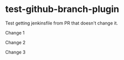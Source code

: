 # test-github-branch-plugin

Test getting jenkinsfile from PR that doesn't change it.

Change 1

Change 2

Change 3
